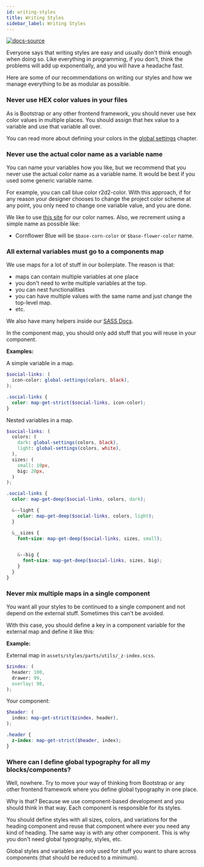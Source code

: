 ```yaml
---
id: writing-styles
title: Writing Styles
sidebar_label: Writing Styles
---
```


[![docs-source](https://img.shields.io/badge/source-eigthshift--frontend--libs-yellow?style=for-the-badge&logo=javascript&labelColor=2a2a2a)](https://github.com/infinum/eightshift-frontend-libs)

Everyone says that writing styles are easy and usually don't think enough when doing so. Like everything in programming, if you don't, think the problems will add up exponentially, and you will have a headache fast.

Here are some of our recommendations on writing our styles and how we manage everything to be as modular as possible.

### Never use HEX color values in your files

As is Bootstrap or any other frontend framework, you should never use hex color values in multiple places. You should assign that hex value to a variable and use that variable all over.

You can read more about defining your colors in the [global settings](global-settings) chapter.

### Never use the actual color name as a variable name

You can name your variables how you like, but we recommend that you never use the actual color name as a variable name. It would be best if you used some generic variable name.

For example, you can call blue color r2d2-color. With this approach, if for any reason your designer chooses to change the project color scheme at any point, you only need to change one variable value, and you are done. 

We like to use [this site](https://chir.ag/projects/name-that-color) for our color names. Also, we recrement using a simple name as possible like:

* Cornflower Blue will be `$base-corn-color` or `$base-flower-color` name.

### All external variables must go to a components map

We use maps for a lot of stuff in our boilerplate. The reason is that:

* maps can contain multiple variables at one place
* you don't need to write multiple variables at the top.
* you can nest functionalities
* you can have multiple values with the same name and just change the top-level map.
* etc.

We also have many helpers inside our [SASS Docs](/eightshift-docs/sass).

In the component map, you should only add stuff that you will reuse in your component.

**Examples:**

A simple variable in a map.

```scss
$social-links: (
  icon-color: global-settings(colors, black),
);

.social-links {
  color: map-get-strict($social-links, icon-color);
}
```

Nested variables in a map.

```scss
$social-links: (
  colors: (
    dark: global-settings(colors, black),
    light: global-settings(colors, white),
  ),
  sizes: (
    small: 10px,
    big: 20px,
  )
);

.social-links {
  color: map-get-deep($social-links, colors, dark);

  &--light {
    color: map-get-deep($social-links, colors, light);
  }

  &__sizes {
    font-size: map-get-deep($social-links, sizes, small);


    &--big {
      font-size: map-get-deep($social-links, sizes, big);
    }
  }
}
```

### Never mix multiple maps in a single component

You want all your styles to be continued to a single component and not depend on the external stuff. Sometimes this can't be avoided.

With this case, you should  define a key in a component variable for the external map and define it like this:

**Example:**

External map in `assets/styles/parts/utils/_z-index.scss`.

```scss
$zindex: (
  header: 100,
  drawer: 99,
  overlay: 98,
);
```

Your component:

```scss
$header: (
  index: map-get-strict($zindex, header),
);

.header {
  z-index: map-get-strict($header, index);
}
```

### Where can I define global typography for all my blocks/components?

Well, nowhere. Try to move your way of thinking from Bootstrap or any other frontend framework where you define global typography in one place.

Why is that? Because we use component-based development and you should think in that way. Each component is responsible for its styles. 

You should define styles with all sizes, colors, and variations for the heading component and reuse that component where ever you need any kind of heading. The same way is with any other component. This is why you don't need global typography, styles, etc.

Global styles and variables are only used for stuff you want to share across components (that should be reduced to a minimum).
